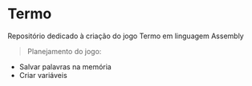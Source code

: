 # Termo
Repositório dedicado à criação do jogo Termo em linguagem Assembly

> Planejamento do jogo:

- Salvar palavras na memória
- Criar variáveis